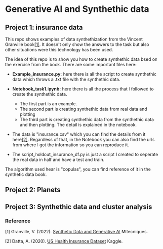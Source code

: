 # Generative AI and Synthethic data

## Project 1: insurance data

This repo shows examples of data synthethization from the Vincent Granville book[[1]](#1). It doesn't only show the answers to the task but also other situations were this technology has been used. 

The idea of this repo is to show you how to create synthethic data bsed on the exercise from the book. There are some important files here:

- **Example_insurance.py:** here there is all the script to create synthethic data which throws a .txt file with the synthethic data. 
- **Notebook_task1.ipynb:** here there is all the process that I followed to create the synthethic data. 
  - The first part is an example.
  - The second part is creating synthethic data from real data and plotting
  - The third part is creating synthethic data from the synthethic data and then plotting. The detail is explained in the notebook.

- The data is "insurance.csv" which you can find the details from it here[[2]](#2). Regardless of that, in the Notebook you can also find the urls from where I got the information so you can reproduce it. 
- The script_holdout_insurance_df.py is just a script I created to seperate the real data in half and have a test and train. 

The algorithm used hear is "copulas", you can find reference of it in the synthetic data book. 

## Project 2: Planets

## Project 3: Synthethic data and cluster analysis

### Reference

<a id="1">[1]</a>
Granville, V. (2022).
[Synthetic Data and Generative AI](https://mltechniques.com/2022/11/28/new-book-synthetic-data/)
Mltecniques.

<a id="2">[2]</a>
Datta, A. (2020).
[US Health Insurance Dataset](https://www.kaggle.com/datasets/teertha/ushealthinsurancedataset)
Kaggle. 